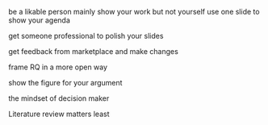 be a likable person 
mainly show your work but not yourself 
use one slide to show your agenda 

get someone professional to polish your slides 


get feedback from marketplace and make changes 

frame RQ in a more open way 

show the figure for your argument 


the mindset of decision maker 

Literature review matters least 
